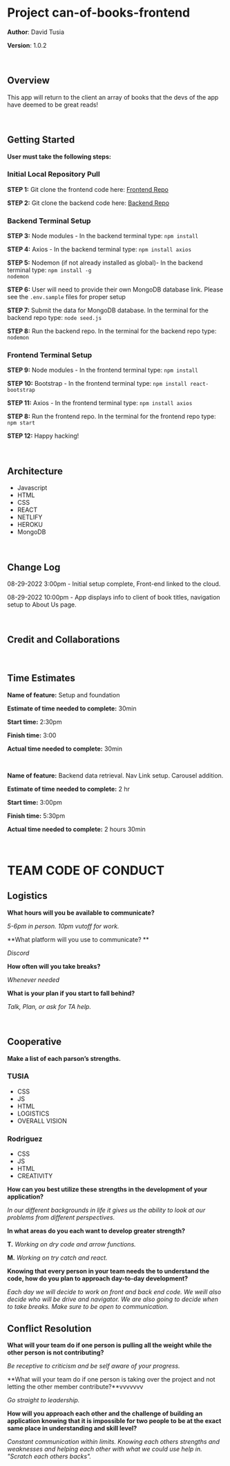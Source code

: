 # Project can-of-books-frontend

**Author**: David Tusia

**Version**: 1.0.2

<br>

## Overview
<!-- Provide a high level overview of what this application is and why you are building it, beyond the fact that it's an assignment for this class. (i.e. What's your problem domain?) -->

This app will return to the client an array of books that the devs of the app have deemed to be great reads!

<br>

## Getting Started
<!-- What are the steps that a user must take in order to build this app on their own machine and get it running? -->

**User must take the following steps:**

### Initial Local Repository Pull
**STEP 1:** Git clone the frontend code here: [Frontend Repo](https://github.com/dftjr/can-of-books-frontend.git)

**STEP 2:** Git clone the backend code here: [Backend Repo](https://github.com/m11gz/can-of-books-backend.git)

### Backend Terminal Setup
**STEP 3:** Node modules - In the backend terminal type: <code>npm install</code>

**STEP 4:** Axios - In the backend terminal type: <code>npm install axios</code>

**STEP 5:** Nodemon (if not already installed as global)- In the backend terminal type: <code>npm install -g nodemon</code>

**STEP 6:** User will need to provide their own MongoDB database link. Please see the <code>.env.sample</code> files for proper setup

**STEP 7:** Submit the data for MongoDB database. In the terminal for the backend repo type: <code>node seed.js</code>

**STEP 8:** Run the backend repo. In the terminal for the backend repo type: <code>nodemon</code>

### Frontend Terminal Setup
**STEP 9:** Node modules - In the frontend terminal type: <code>npm install</code>

**STEP 10:** Bootstrap - In the frontend terminal type: <code>npm install react-bootstrap</code>

**STEP 11:** Axios - In the frontend terminal type: <code>npm install axios</code>

**STEP 8:** Run the frontend repo. In the terminal for the frontend repo type: <code>npm start</code>

**STEP 12:** Happy hacking!

<br>

## Architecture
<!-- Provide a detailed description of the application design. What technologies (languages, libraries, etc) you're using, and any other relevant design information. -->

- Javascript 
- HTML
- CSS
- REACT
- NETLIFY
- HEROKU
- MongoDB

<br>

## Change Log
<!-- Use this area to document the iterative changes made to your application as each feature is successfully implemented. Use time stamps. Here's an example:

01-01-2021 4:59pm - Application now has a fully-functional express server, with a GET route for the location resource. -->

08-29-2022 3:00pm - Initial setup complete, Front-end linked to the cloud.

08-29-2022 10:00pm - App displays info to client of book titles, navigation setup to About Us page.

<br>

## Credit and Collaborations
<!-- Give credit (and a link) to other people or resources that helped you build this application. -->

<br>

## Time Estimates
<!-- For each of the lab features, make an estimate of the time it will take you to complete the feature, and record your start and finish times for that feature: -->

**Name of feature:** Setup and foundation

**Estimate of time needed to complete:** 30min

**Start time:** 2:30pm

**Finish time:** 3:00

**Actual time needed to complete:** 30min

<br>

**Name of feature:** Backend data retrieval. Nav Link setup. Carousel addition.

**Estimate of time needed to complete:** 2 hr

**Start time:** 3:00pm

**Finish time:** 5:30pm

**Actual time needed to complete:** 2 hours 30min

<br>

# TEAM CODE OF CONDUCT

## Logistics

**What hours will you be available to communicate?**

_5-6pm in person. 10pm vutoff for work._

**What platform will you use to communicate? **

_Discord_

**How often will you take breaks?**

_Whenever needed_

**What is your plan if you start to fall behind?**

_Talk, Plan, or ask for TA help._

<br>

## Cooperative

**Make a list of each parson’s strengths.**

### TUSIA

- CSS
- JS
- HTML
- LOGISTICS
- OVERALL VISION

### Rodriguez

- CSS
- JS
- HTML
- CREATIVITY
  
**How can you best utilize these strengths in the development of your application?**

_In our different backgrounds in life it gives us the ability to look at our problems from different perspectives._
 
**In what areas do you each want to develop greater strength?**

**T.** _Working on dry code and arrow functions._

**M.** _Working on try catch and react._

**Knowing that every person in your team needs the to understand the code, how do you plan to approach day-to-day development?**

_Each day we will decide to work on front and back end code. We weill also decide who will be drive and navigator. We are also going to decide when to take breaks. Make sure to be open to communication._

## Conflict Resolution

**What will your team do if one person is pulling all the weight while the other person is not contributing?**

_Be receptive to criticism and be self aware of your progress._

**What will your team do if one person is taking over the project and not letting the other member contribute?**vvvvvvv

_Go straight to leadership._

**How will you approach each other and the challenge of building an application knowing that it is impossible for two people to be at the exact same place in understanding and skill level?**

_Constant communication within limits. Knowing each others strengths and weaknesses and helping each other with what we could use help in. "Scratch each others backs"._

